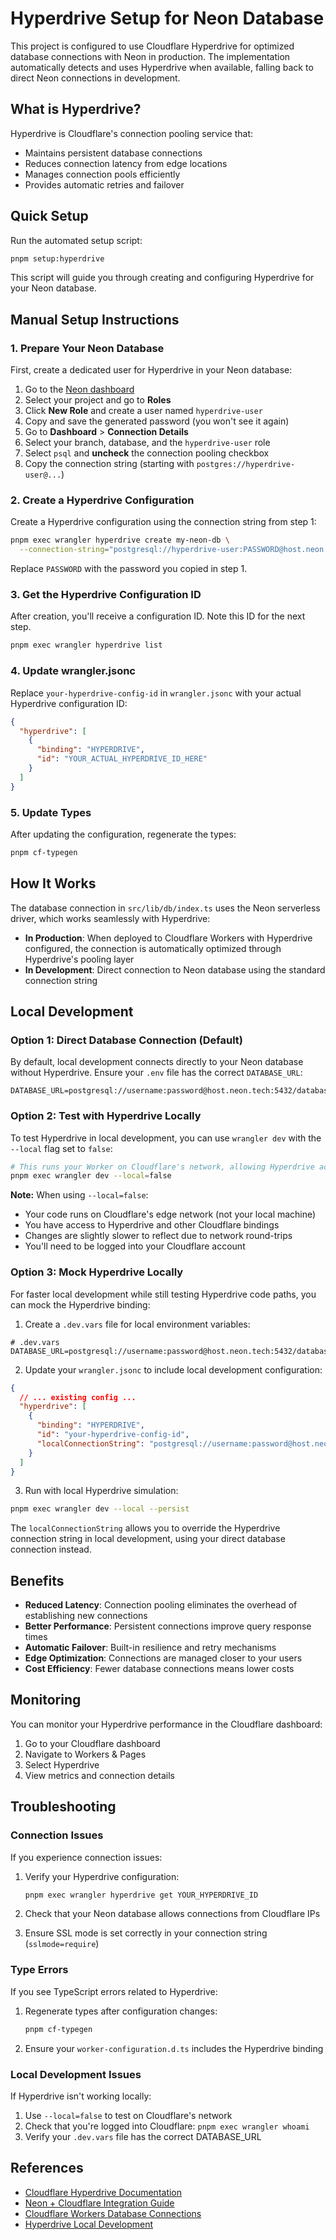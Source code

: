 # Hyperdrive Setup for Neon Database

This project is configured to use Cloudflare Hyperdrive for optimized database connections with Neon in production. The implementation automatically detects and uses Hyperdrive when available, falling back to direct Neon connections in development.

## What is Hyperdrive?

Hyperdrive is Cloudflare's connection pooling service that:
- Maintains persistent database connections
- Reduces connection latency from edge locations
- Manages connection pools efficiently
- Provides automatic retries and failover

## Quick Setup

Run the automated setup script:

```bash
pnpm setup:hyperdrive
```

This script will guide you through creating and configuring Hyperdrive for your Neon database.

## Manual Setup Instructions

### 1. Prepare Your Neon Database

First, create a dedicated user for Hyperdrive in your Neon database:

1. Go to the [Neon dashboard](https://console.neon.tech)
2. Select your project and go to **Roles**
3. Click **New Role** and create a user named `hyperdrive-user`
4. Copy and save the generated password (you won't see it again)
5. Go to **Dashboard** > **Connection Details**
6. Select your branch, database, and the `hyperdrive-user` role
7. Select `psql` and **uncheck** the connection pooling checkbox
8. Copy the connection string (starting with `postgres://hyperdrive-user@...`)

### 2. Create a Hyperdrive Configuration

Create a Hyperdrive configuration using the connection string from step 1:

```bash
pnpm exec wrangler hyperdrive create my-neon-db \
  --connection-string="postgresql://hyperdrive-user:PASSWORD@host.neon.tech:5432/database?sslmode=require"
```

Replace `PASSWORD` with the password you copied in step 1.

### 3. Get the Hyperdrive Configuration ID

After creation, you'll receive a configuration ID. Note this ID for the next step.

```bash
pnpm exec wrangler hyperdrive list
```

### 4. Update wrangler.jsonc

Replace `your-hyperdrive-config-id` in `wrangler.jsonc` with your actual Hyperdrive configuration ID:

```json
{
  "hyperdrive": [
    {
      "binding": "HYPERDRIVE",
      "id": "YOUR_ACTUAL_HYPERDRIVE_ID_HERE"
    }
  ]
}
```

### 5. Update Types

After updating the configuration, regenerate the types:

```bash
pnpm cf-typegen
```

## How It Works

The database connection in `src/lib/db/index.ts` uses the Neon serverless driver, which works seamlessly with Hyperdrive:

- **In Production**: When deployed to Cloudflare Workers with Hyperdrive configured, the connection is automatically optimized through Hyperdrive's pooling layer
- **In Development**: Direct connection to Neon database using the standard connection string

## Local Development

### Option 1: Direct Database Connection (Default)

By default, local development connects directly to your Neon database without Hyperdrive. Ensure your `.env` file has the correct `DATABASE_URL`:

```env
DATABASE_URL=postgresql://username:password@host.neon.tech:5432/database
```

### Option 2: Test with Hyperdrive Locally

To test Hyperdrive in local development, you can use `wrangler dev` with the `--local` flag set to `false`:

```bash
# This runs your Worker on Cloudflare's network, allowing Hyperdrive access
pnpm exec wrangler dev --local=false
```

**Note:** When using `--local=false`:
- Your code runs on Cloudflare's edge network (not your local machine)
- You have access to Hyperdrive and other Cloudflare bindings
- Changes are slightly slower to reflect due to network round-trips
- You'll need to be logged into your Cloudflare account

### Option 3: Mock Hyperdrive Locally

For faster local development while still testing Hyperdrive code paths, you can mock the Hyperdrive binding:

1. Create a `.dev.vars` file for local environment variables:

```env
# .dev.vars
DATABASE_URL=postgresql://username:password@host.neon.tech:5432/database
```

2. Update your `wrangler.jsonc` to include local development configuration:

```json
{
  // ... existing config ...
  "hyperdrive": [
    {
      "binding": "HYPERDRIVE",
      "id": "your-hyperdrive-config-id",
      "localConnectionString": "postgresql://username:password@host.neon.tech:5432/database"
    }
  ]
}
```

3. Run with local Hyperdrive simulation:

```bash
pnpm exec wrangler dev --local --persist
```

The `localConnectionString` allows you to override the Hyperdrive connection string in local development, using your direct database connection instead.

## Benefits

- **Reduced Latency**: Connection pooling eliminates the overhead of establishing new connections
- **Better Performance**: Persistent connections improve query response times
- **Automatic Failover**: Built-in resilience and retry mechanisms
- **Edge Optimization**: Connections are managed closer to your users
- **Cost Efficiency**: Fewer database connections means lower costs

## Monitoring

You can monitor your Hyperdrive performance in the Cloudflare dashboard:

1. Go to your Cloudflare dashboard
2. Navigate to Workers & Pages
3. Select Hyperdrive
4. View metrics and connection details

## Troubleshooting

### Connection Issues

If you experience connection issues:

1. Verify your Hyperdrive configuration:
   ```bash
   pnpm exec wrangler hyperdrive get YOUR_HYPERDRIVE_ID
   ```

2. Check that your Neon database allows connections from Cloudflare IPs

3. Ensure SSL mode is set correctly in your connection string (`sslmode=require`)

### Type Errors

If you see TypeScript errors related to Hyperdrive:

1. Regenerate types after configuration changes:
   ```bash
   pnpm cf-typegen
   ```

2. Ensure your `worker-configuration.d.ts` includes the Hyperdrive binding

### Local Development Issues

If Hyperdrive isn't working locally:

1. Use `--local=false` to test on Cloudflare's network
2. Check that you're logged into Cloudflare: `pnpm exec wrangler whoami`
3. Verify your `.dev.vars` file has the correct DATABASE_URL

## References

- [Cloudflare Hyperdrive Documentation](https://developers.cloudflare.com/hyperdrive/)
- [Neon + Cloudflare Integration Guide](https://developers.cloudflare.com/workers/databases/third-party-integrations/neon/)
- [Cloudflare Workers Database Connections](https://developers.cloudflare.com/workers/databases/)
- [Hyperdrive Local Development](https://developers.cloudflare.com/hyperdrive/configuration/local-development/)